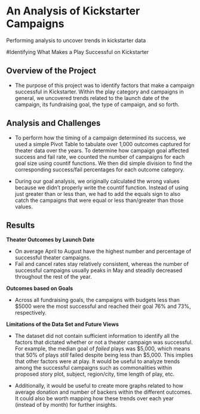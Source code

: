 # An Analysis of Kickstarter Campaigns
Performing analysis to uncover trends in kickstarter data

#Identifying What Makes a Play Successful on Kickstarter

## Overview of the Project
- The purpose of this project was to identify factors that make a campaign successful in Kickstarter. Within the play category and campaigns in general, we uncovered trends related to the launch date of the campaign, its fundraising goal, the type of campaign, and so forth. 

## Analysis and Challenges
- To perform how the timing of a campaign determined its success, we used a simple Pivot Table to tabulate over 1,000 outcomes captured for theater data over the years. To determine how campaign goal affected success and fail rate, we counted the number of campaigns for each goal size using countif functions. We then did simple division to find the corresponding success/fail percentages for each outcome category.  

- During our goal analysis, we originally calculated the wrong values because we didn’t properly write the countif function. Instead of using just greater than or less than, we had to add the equals sign to also catch the campaigns that were equal or less than/greater than those values.  

## Results 
**Theater Outcomes by Launch Date**
- On average April to August have the highest number and percentage of successful theater campaigns.
-  Fail and cancel rates stay relatively consistent, whereas the number of successful campaigns usually peaks in May and steadily decreased throughout the rest of the year. 

**Outcomes based on Goals**
- Across all fundraising goals, the campaigns with budgets less than $5000 were the most successful and reached their goal 76% and 73%, respectively. 

**Limitations of the Data Set and Future Views** 
- The dataset did not contain sufficient information to identify all the factors that dictated whether or not a theater campaign was successful. For example, the median goal of *failed* plays was $5,000, which means that 50% of plays *still* failed despite being less than $5,000. This implies that other factors were at play. It would be useful to analyze trends among the successful campaigns such as commonalities within proposed story plot, subject, region/city, time length of play, etc. 

- Additionally, it would be useful to create more graphs related to how average donation and number of backers within the different outcomes. It could also be worth mapping how these trends over each year (instead of by month) for further insights. 
